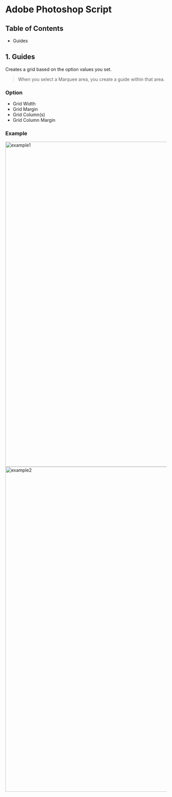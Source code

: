 # Adobe Photoshop Script

## Table of Contents

- Guides

## 1. Guides

Creates a grid based on the option values you set.

> When you select a Marquee area, you create a guide within that area.

### Option

- Grid Width
- Grid Margin
- Grid Column(s)
- Grid Column Margin

### Example

<img width="1724" height="1012" alt="example1" src="https://github.com/user-attachments/assets/20357ad3-34a1-41c8-a295-d0104cf85702" />
<img width="1724" height="1012" alt="example2" src="https://github.com/user-attachments/assets/d0cb3dd2-3819-42a9-95d3-eb09a29bf97e" />

